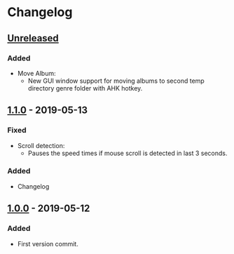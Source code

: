 # Changelog

## [Unreleased]
### Added
- Move Album:
  - New GUI window support for moving albums to second temp directory genre folder with AHK hotkey.

## [1.1.0] - 2019-05-13
### Fixed
- Scroll detection:
  - Pauses the speed times if mouse scroll is detected in last 3 seconds.

### Added
- Changelog

## [1.0.0] - 2019-05-12
### Added
- First version commit.

[Unreleased]: https://github.com/skupjoe/foo-playback-helper/compare/v1.1.0...HEAD
[1.1.0]: https://github.com/skupjoe/foo-playback-helper/compare/v1.0.0...v1.1.0
[1.0.0]: https://github.com/skupjoe/foo-playback-helper/compare/a2bfe1c...v1.0.0